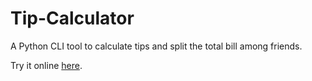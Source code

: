 # Tip-Calculator
A Python CLI tool to calculate tips and split the total bill among friends.

Try it online [here](https://replit.com/@gurbax/tip-calculator-start?v=1).
